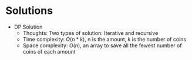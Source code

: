 # Solutions

* DP Solution
  * Thoughts: Two types of solution: Iterative and recursive
  * Time complexity: $O(n*k)$, n is the amount, k is the number of coins
  * Space complexity: $O(n)$, an array to save all the fewest number of coins of each amount